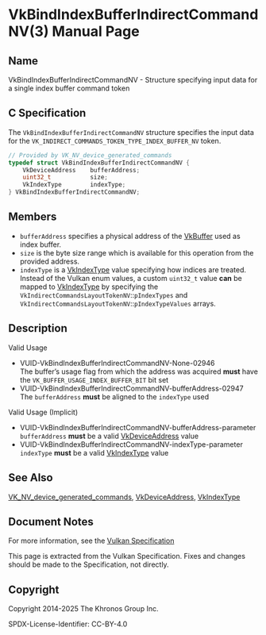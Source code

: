 # VkBindIndexBufferIndirectCommandNV(3) Manual Page

## Name

VkBindIndexBufferIndirectCommandNV - Structure specifying input data for a single index buffer command token



## [](#_c_specification)C Specification

The `VkBindIndexBufferIndirectCommandNV` structure specifies the input data for the `VK_INDIRECT_COMMANDS_TOKEN_TYPE_INDEX_BUFFER_NV` token.

```c++
// Provided by VK_NV_device_generated_commands
typedef struct VkBindIndexBufferIndirectCommandNV {
    VkDeviceAddress    bufferAddress;
    uint32_t           size;
    VkIndexType        indexType;
} VkBindIndexBufferIndirectCommandNV;
```

## [](#_members)Members

- `bufferAddress` specifies a physical address of the [VkBuffer](https://registry.khronos.org/vulkan/specs/latest/man/html/VkBuffer.html) used as index buffer.
- `size` is the byte size range which is available for this operation from the provided address.
- `indexType` is a [VkIndexType](https://registry.khronos.org/vulkan/specs/latest/man/html/VkIndexType.html) value specifying how indices are treated. Instead of the Vulkan enum values, a custom `uint32_t` value **can** be mapped to [VkIndexType](https://registry.khronos.org/vulkan/specs/latest/man/html/VkIndexType.html) by specifying the `VkIndirectCommandsLayoutTokenNV`::`pIndexTypes` and `VkIndirectCommandsLayoutTokenNV`::`pIndexTypeValues` arrays.

## [](#_description)Description

Valid Usage

- [](#VUID-VkBindIndexBufferIndirectCommandNV-None-02946)VUID-VkBindIndexBufferIndirectCommandNV-None-02946  
  The buffer’s usage flag from which the address was acquired **must** have the `VK_BUFFER_USAGE_INDEX_BUFFER_BIT` bit set
- [](#VUID-VkBindIndexBufferIndirectCommandNV-bufferAddress-02947)VUID-VkBindIndexBufferIndirectCommandNV-bufferAddress-02947  
  The `bufferAddress` **must** be aligned to the `indexType` used

Valid Usage (Implicit)

- [](#VUID-VkBindIndexBufferIndirectCommandNV-bufferAddress-parameter)VUID-VkBindIndexBufferIndirectCommandNV-bufferAddress-parameter  
  `bufferAddress` **must** be a valid [VkDeviceAddress](https://registry.khronos.org/vulkan/specs/latest/man/html/VkDeviceAddress.html) value
- [](#VUID-VkBindIndexBufferIndirectCommandNV-indexType-parameter)VUID-VkBindIndexBufferIndirectCommandNV-indexType-parameter  
  `indexType` **must** be a valid [VkIndexType](https://registry.khronos.org/vulkan/specs/latest/man/html/VkIndexType.html) value

## [](#_see_also)See Also

[VK\_NV\_device\_generated\_commands](https://registry.khronos.org/vulkan/specs/latest/man/html/VK_NV_device_generated_commands.html), [VkDeviceAddress](https://registry.khronos.org/vulkan/specs/latest/man/html/VkDeviceAddress.html), [VkIndexType](https://registry.khronos.org/vulkan/specs/latest/man/html/VkIndexType.html)

## [](#_document_notes)Document Notes

For more information, see the [Vulkan Specification](https://registry.khronos.org/vulkan/specs/latest/html/vkspec.html#VkBindIndexBufferIndirectCommandNV)

This page is extracted from the Vulkan Specification. Fixes and changes should be made to the Specification, not directly.

## [](#_copyright)Copyright

Copyright 2014-2025 The Khronos Group Inc.

SPDX-License-Identifier: CC-BY-4.0